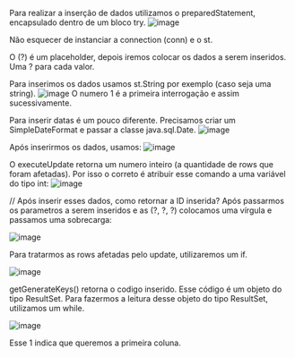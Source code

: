 Para realizar a inserção de dados utilizamos o preparedStatement, encapsulado dentro de um bloco try.
![image](https://github.com/zenonxd/jdbc3/assets/64092861/97db37a1-9640-43af-bbd1-ef2a32c170d0)

Não esquecer de instanciar a connection (conn) e o st.

O (?) é um placeholder, depois iremos colocar os dados a serem inseridos. Uma ? para cada valor.


Para inserimos os dados usamos st.String por exemplo (caso seja uma string).
![image](https://github.com/zenonxd/jdbc3/assets/64092861/5e4aafb7-17d5-40bb-9e7b-8844c2ee5534)
O numero 1 é a primeira interrogação e assim sucessivamente.

Para inserir datas é um pouco diferente. Precisamos criar um SimpleDateFormat e passar a classe java.sql.Date.
![image](https://github.com/zenonxd/jdbc3/assets/64092861/bafd9ded-453b-4256-aa70-7f26ee44dee6)

Após inserirmos os dados, usamos: ![image](https://github.com/zenonxd/jdbc3/assets/64092861/5e4723b7-112c-42f3-a959-f76c9b5d43ee)

O executeUpdate retorna um numero inteiro (a quantidade de rows que foram afetadas).
Por isso o correto é atribuir esse comando a uma variável do tipo int: ![image](https://github.com/zenonxd/jdbc3/assets/64092861/22baa123-4ae8-4196-80b6-f16be01820fa)

//
Após inserir esses dados, como retornar a ID inserida? Após passarmos os parametros a serem inseridos e as (?, ?, ?) colocamos uma vírgula e passamos uma sobrecarga:

![image](https://github.com/zenonxd/jdbc3/assets/64092861/89077626-fe29-4c4b-8e9c-212f9ba061b2)

Para tratarmos as rows afetadas pelo update, utilizaremos um if.

![image](https://github.com/zenonxd/jdbc3/assets/64092861/0ff333a9-68d2-4692-bbd8-1ab6f5d5056c)

getGenerateKeys() retorna o codigo inserido. Esse código é um objeto do tipo ResultSet.
Para fazermos a leitura desse objeto do tipo ResultSet, utilizamos um while.

![image](https://github.com/zenonxd/jdbc3/assets/64092861/20f0e699-e8ac-4412-bbf9-8b173b003767)

Esse 1 indica que queremos a primeira coluna.

